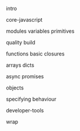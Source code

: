 intro

core-javascript

modules
variables
primitives

quality
build

functions basic
closures

arrays
dicts

async
promises

objects

specifying behaviour

developer-tools

wrap
